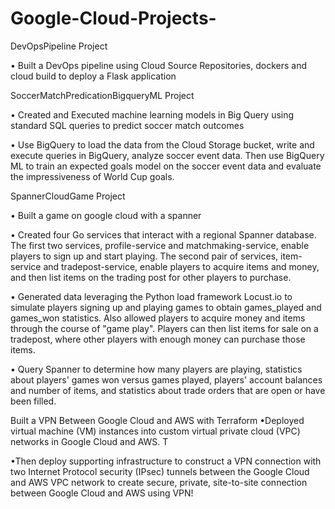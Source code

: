# Google-Cloud-Projects-

DevOpsPipeline Project

•	Built a DevOps pipeline using Cloud Source Repositories, dockers and cloud build to deploy a Flask application

SoccerMatchPredicationBigqueryML Project

•	Created and Executed machine learning models in Big Query using standard SQL queries to predict soccer match outcomes

•	Use BigQuery to load the data from the Cloud Storage bucket, write and execute queries in BigQuery, analyze soccer event data. Then use BigQuery ML to train an expected goals model on the soccer event data and evaluate the impressiveness of World Cup goals.

SpannerCloudGame Project

•	Built a game on google cloud with a spanner

•	Created four Go services that interact with a regional Spanner database. The first two services, profile-service and matchmaking-service, enable players to sign up and start playing. The second pair of services, item-service and tradepost-service, enable players to acquire items and money, and then list items on the trading post for other players to purchase.

•	Generated data leveraging the Python load framework Locust.io to simulate players signing up and playing games to obtain games_played and games_won statistics. Also allowed players to acquire money and items through the course of "game play". Players can then list items for sale on a tradepost, where other players with enough money can purchase those items.

•	Query Spanner to determine how many players are playing, statistics about players' games won versus games played, players' account balances and number of items, and statistics about trade orders that are open or have been filled.

Built a VPN Between Google Cloud and AWS with Terraform
•Deployed virtual machine (VM) instances into custom virtual private cloud (VPC) networks in Google Cloud and AWS. T

•Then deploy supporting infrastructure to construct a VPN connection with two Internet Protocol security (IPsec) tunnels between the Google Cloud and AWS VPC network to create  secure, private, site-to-site connection between Google Cloud and AWS using VPN! 




